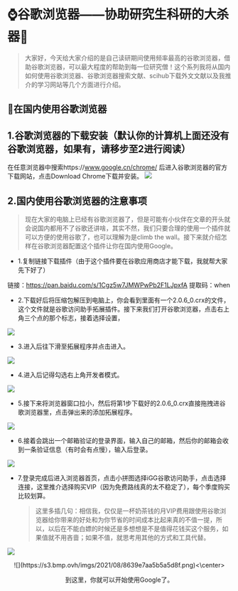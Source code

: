 # ⌚谷歌浏览器——协助研究生科研的大杀器🧭

> 大家好，今天给大家介绍的是自己读研期间使用频率最高的谷歌浏览器，借助谷歌浏览器，可以最大程度的帮助到每一位研究僧！这个系列我将从国内如何使用谷歌浏览器、谷歌浏览器搜索文献、scihub下载外文文献以及我推介的学习网站等几个方面进行介绍。

## 🌈在国内使用谷歌浏览器

## 1.谷歌浏览器的下载安装（默认你的计算机上面还没有谷歌浏览器，如果有，请移步至2进行阅读）

在任意浏览器中搜索https://www.google.cn/chrome/ 后进入谷歌浏览器的官方下载网站，点击Download Chrome下载并安装。
![](https://s3.bmp.ovh/imgs/2021/08/8490c41e444a0bf2.png)
## 2.国内使用谷歌浏览器的注意事项

> 现在大家的电脑上已经有谷歌浏览器了，但是可能有小伙伴在文章的开头就会说国内都用不了谷歌还讲啥，其实不然，我们只要合理的使用一个插件就可以方便的使用谷歌了，也可以理解为是climb the wall。接下来就介绍怎样在谷歌浏览器配置这个插件让你在国内使用Google。

- 1.复制链接下载插件（由于这个插件要在谷歌应用商店才能下载，我就帮大家先下好了）

链接：https://pan.baidu.com/s/1Cgz5w7JMWPwPb2F1LJpxfA 
提取码：when

- 2.下载好后将压缩包解压到电脑上，你会看到里面有一个2.0.6_0.crx的文件，这个文件就是谷歌访问助手拓展插件。接下来我们打开谷歌浏览器，点击右上角三个点的那个标志，接着选择设置，

![](https://s3.bmp.ovh/imgs/2021/08/3ff58a72acdb988d.png)
- 3.进入后往下滑至拓展程序并点击进入。

![](https://s3.bmp.ovh/imgs/2021/08/62cb538dc29e4cd5.png)

- 4.进入后记得勾选右上角开发者模式。

![](https://s3.bmp.ovh/imgs/2021/08/8864705f7db30a05.png)

- 5.接下来将浏览器窗口拉小，然后将第1步下载好的2.0.6_0.crx直接拖拽进谷歌浏览器里，点击弹出来的添加拓展程序。

![](https://s3.bmp.ovh/imgs/2021/08/05f1bf12fb8b8427.png)

- 6.接着会跳出一个邮箱验证的登录界面，输入自己的邮箱，然后你的邮箱会收到一条验证信息（有时会有点慢），输入后登录。

![](https://s3.bmp.ovh/imgs/2021/08/be911c526065d593.png)

- 7.登录完成后进入浏览器首页，点击小拼图选择iGG谷歌访问助手，点击选择连接，这里推介选择购买VIP（因为免费路线真的太不稳定了），每个季度购买比较划算。

  > 这里多插几句：相信我，仅仅是一杯奶茶钱的月VIP费用跟使用谷歌浏览器给你带来的好处和为你节省的时间成本比起来真的不值一提，所以，以后在不能白嫖的时候还是多想想是不是值得花钱买这个服务，如果值就不用吝啬；如果不值，就思考用其他的方式和工具代替。

![](https://s3.bmp.ovh/imgs/2021/08/6ddb910d887dc327.png)

<center>![](https://s3.bmp.ovh/imgs/2021/08/8639e7aa5b5a5d8f.png)<\center>

到这里，你就可以开始使用Google了。
